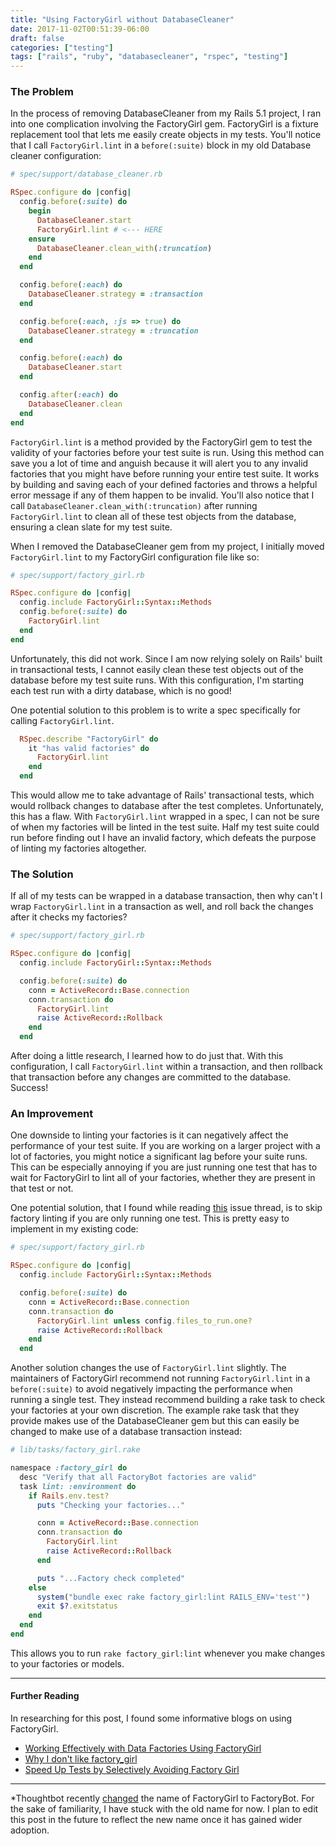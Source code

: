 ```yaml
---
title: "Using FactoryGirl without DatabaseCleaner"
date: 2017-11-02T00:51:39-06:00
draft: false
categories: ["testing"]
tags: ["rails", "ruby", "databasecleaner", "rspec", "testing"]
---
```


### The Problem

In the process of removing DatabaseCleaner from my Rails 5.1 project, I ran into one complication involving the FactoryGirl gem. FactoryGirl is a fixture replacement tool that lets me easily create objects in my tests. You'll notice that I call `FactoryGirl.lint` in a `before(:suite)` block in my old Database cleaner configuration:

```ruby
# spec/support/database_cleaner.rb

RSpec.configure do |config|
  config.before(:suite) do
    begin
      DatabaseCleaner.start
      FactoryGirl.lint # <--- HERE
    ensure
      DatabaseCleaner.clean_with(:truncation)
    end
  end

  config.before(:each) do
    DatabaseCleaner.strategy = :transaction
  end

  config.before(:each, :js => true) do
    DatabaseCleaner.strategy = :truncation
  end

  config.before(:each) do
    DatabaseCleaner.start
  end

  config.after(:each) do
    DatabaseCleaner.clean
  end
end
```

`FactoryGirl.lint` is a method provided by the FactoryGirl gem to test the validity of your factories before your test suite is run. Using this method can save you a lot of time and anguish because it will alert you to any invalid factories that you might have before running your entire test suite. It works by building and saving each of your defined factories and throws a helpful error message if any of them happen to be invalid. You'll also notice that I call `DatabaseCleaner.clean_with(:truncation)` after running `FactoryGirl.lint` to clean all of these test objects from the database, ensuring a clean slate for my test suite.

When I removed the DatabaseCleaner gem from my project, I initially moved `FactoryGirl.lint` to my FactoryGirl configuration file like so:

```ruby
# spec/support/factory_girl.rb

RSpec.configure do |config|
  config.include FactoryGirl::Syntax::Methods
  config.before(:suite) do
    FactoryGirl.lint
  end
end
```

Unfortunately, this did not work. Since I am now relying solely on Rails' built in transactional tests, I cannot easily clean these test objects out of the database before my test suite runs. With this configuration, I'm starting each test run with a dirty database, which is no good!

One potential solution to this problem is to write a spec specifically for calling `FactoryGirl.lint`.

```ruby
  RSpec.describe "FactoryGirl" do
    it "has valid factories" do
      FactoryGirl.lint
    end
  end
```

This would allow me to take advantage of Rails' transactional tests, which would rollback changes to database after the test completes. Unfortunately, this has a flaw. With `FactoryGirl.lint` wrapped in a spec, I can not be sure of when my factories will be linted in the test suite. Half my test suite could run before finding out I have an invalid factory, which defeats the purpose of linting my factories altogether.

### The Solution

If all of my tests can be wrapped in a database transaction, then why can't I wrap `FactoryGirl.lint` in a transaction as well, and roll back the changes after it checks my factories?

```ruby
# spec/support/factory_girl.rb

RSpec.configure do |config|
  config.include FactoryGirl::Syntax::Methods

  config.before(:suite) do
    conn = ActiveRecord::Base.connection
    conn.transaction do
      FactoryGirl.lint
      raise ActiveRecord::Rollback
    end
  end
```

After doing a little research, I learned how to do just that. With this configuration, I call `FactoryGirl.lint` within a transaction, and then rollback that transaction before any changes are committed to the database. Success!

### An Improvement

One downside to linting your factories is it can negatively affect the performance of your test suite. If you are working on a larger project with a lot of factories, you might notice a significant lag before your suite runs. This can be especially annoying if you are just running one test that has to wait for FactoryGirl to lint all of your factories, whether they are present in that test or not.

One potential solution, that I found while reading [this](https://github.com/thoughtbot/factory_bot/issues/923) issue thread, is to skip factory linting if you are only running one test. This is pretty easy to implement in my existing code:

```ruby
# spec/support/factory_girl.rb

RSpec.configure do |config|
  config.include FactoryGirl::Syntax::Methods

  config.before(:suite) do
    conn = ActiveRecord::Base.connection
    conn.transaction do
      FactoryGirl.lint unless config.files_to_run.one?
      raise ActiveRecord::Rollback
    end
  end
```

Another solution changes the use of `FactoryGirl.lint` slightly. The maintainers of FactoryGirl recommend not running `FactoryGirl.lint` in a `before(:suite)` to avoid negatively impacting the performance when running a single test. They instead recommend building a rake task to check your factories at your own discretion. The example rake task that they provide makes use of the DatabaseCleaner gem but this can easily be changed to make use of a database transaction instead:

```ruby
# lib/tasks/factory_girl.rake

namespace :factory_girl do
  desc "Verify that all FactoryBot factories are valid"
  task lint: :environment do
    if Rails.env.test?
      puts "Checking your factories..." 

      conn = ActiveRecord::Base.connection
      conn.transaction do
        FactoryGirl.lint
        raise ActiveRecord::Rollback
      end

      puts "...Factory check completed"
    else
      system("bundle exec rake factory_girl:lint RAILS_ENV='test'")
      exit $?.exitstatus
    end
  end
end
```

This allows you to run `rake factory_girl:lint` whenever you make changes to your factories or models.

---
#### Further Reading
In researching for this post, I found some informative blogs on using FactoryGirl.

* [Working Effectively with Data Factories Using FactoryGirl](https://semaphoreci.com/community/tutorials/working-effectively-with-data-factories-using-factorygirl)
* [Why I don't like factory_girl](https://semaphoreci.com/community/tutorials/working-effectively-with-data-factories-using-factorygirl)
* [Speed Up Tests by Selectively Avoiding Factory Girl](https://robots.thoughtbot.com/speed-up-tests-by-selectively-avoiding-factory-girl)

---

*Thoughtbot recently [changed](https://robots.thoughtbot.com/factory_bot) the name of FactoryGirl to FactoryBot. For the sake of familiarity, I have stuck with the old name for now. I plan to edit this post in the future to reflect the new name once it has gained wider adoption.